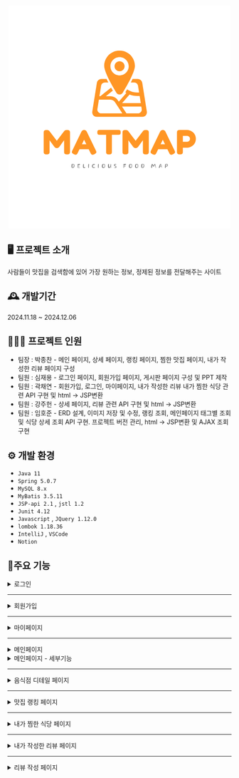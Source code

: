 <p align="center">
  <img src="https://github.com/Jonggu-code/MatMap_portfolio/blob/main/img/logo_500x500.png" alt="MatMap_logo" />
</p>

## 🖥️ 프로젝트 소개
사람들이 맛집을 검색함에 있어 가장 원하는 정보, 정제된 정보를 전달해주는 사이트​

## 🕰️ 개발기간
2024.11.18 ~ 2024.12.06

## 🧑‍🤝‍🧑  프로젝트 인원
- 팀장 : 박종찬 - 메인 페이지, 상세 페이지, 랭킹 페이지, 찜한 맛집 페이지, 내가 작성한 리뷰 페이지 구성
- 팀원 : 심재용 - 로그인 페이지, 회원가입 페이지, 게시판 페이지 구성 및 PPT 제작
- 팀원 : 곽채연 - 회원가입, 로그인, 마이페이지, 내가 작성한 리뷰 내가 찜한 식당 관련 API 구현 및 html -> JSP변환
- 팀원 : 강주헌 - 상세 페이지, 리뷰 관련 API 구현 및 html -> JSP변환
- 팀원 : 임호준 - ERD 설계, 이미지 저장 및 수정, 랭킹 조회, 메인페이지 태그별 조회 및 식당 상세 조회 API 구현. 프로젝트 버전 관리, html -> JSP변환 및 AJAX 조회 구현

## ⚙️ 개발 환경
- `Java 11`
- `Spring 5.0.7`
-  `MySQL 8.x`
-  `MyBatis 3.5.11`
-  `JSP-api 2.1` , `jstl 1.2`
-  `Junit 4.12`
-  `Javascript` , `JQuery 1.12.0`
-  `lombok 1.18.36`
-  `IntelliJ` , `VSCode`
-  `Notion`

## 📌주요 기능

  <details> 
    <summary>로그인</summary>
    <img align="top" style="width: 48%;" src="https://github.com/Jonggu-code/MatMap_portfolio/blob/main/img/로그인.png" alt="login_page" />
    <img style="width: 48%;" src="https://github.com/Jonggu-code/MatMap_portfolio/blob/main/img/로그인%20페이지%20(정보없음).png" alt="login_page_not" />
    <ul> 로그인을 하지 않은 경우
      <li> 로그인을 하지못한경우 마이페이지 및 리뷰 작성 페이지 접근 x</li>
      <li> 쿠키 활용해 '아이디 기억하기' 기능 </li>
      <li> 로그인이 필요한 경로로 접속한 경우 로그인 페이지로 이동</li>
      <li></li>
    </ul>
    <ul> 로그인 검사
      <li> session을 통한 로그인 유지 , 로그아웃시 session 삭제를 통한 로그아웃 구현</li>
      <li> DB에 저장된 아이디/비밀번호와 비교 후 일치하지 않으면 '일치하는 정보가 없습니다' 메세지 띄움 </li>
    </ul>
  </details>
  
***

  <details> 
    <summary>회원가입</summary>
    <img src="https://github.com/Jonggu-code/MatMap_portfolio/blob/main/img/회원가입.png" alt="register_page" />
    <ul>
      <li> 아이디 중복 체크 및 비밀번호 확인 </li>
      <li> 프로필 이미지 등록가능 </li>
      <li> 아이디, 비밀번호 유효성 체크 기능 </li>
      <li> 자기소개를 제외한 정보에 null이나 undefined 있을경우 경고 메세지 </li>
    </ul>
  </details>

  ***

  <details> 
    <summary>마이페이지</summary>
    <div>
      <img style="width: 48%;" src="https://github.com/Jonggu-code/MatMap_portfolio/blob/main/img/마이페이지.png" alt="register_page" /> 
      <img style="width: 48%;" src="https://github.com/Jonggu-code/MatMap_portfolio/blob/main/img/마이페이지(정보없음).png" alt="register_page_empty" />
      <img style="width: 48%;" src="https://github.com/Jonggu-code/MatMap_portfolio/blob/main/img/마이페이지%20반응형%201.png" alt="register_page_media_1" />
      <img align="top" style="width: 26%;" src="https://github.com/Jonggu-code/MatMap_portfolio/blob/main/img/마이페이지%20반응형%202.png" alt="register_page_media_2" />
    </div>
    <ul>
      <li> 세션 정보 조회후 해당 회원의 마이페이지 조회 </li>
      <li> 회원정보 수정 기능 (프로필 이미지 변경 가능) </li>
      <li> 유저가 찜한 음식점 & 작성한 후기 -> 찜한 시간 & 작성한 시간 순으로 상위 5개 조회 </li>
      <li> 마이페이지 정보 없을시 default 화면 구성 </li>
      <li> 반응형 페이지 구성 </li>
    </ul>
  </details>

  ***

  <details> 
    <summary>메인페이지</summary>
    <div>
      <img style="width: 48%;" src="https://github.com/Jonggu-code/MatMap_portfolio/blob/main/img/메인페이지.png" alt="index"/>
      <img style="width: 48%;" src="https://github.com/Jonggu-code/MatMap_portfolio/blob/main/img/메인화면(정보없음).png" alt="index_empty"/>
    </div>
    <ul>
      <li> 카카오맵 API 활용 - 마커 생성 / 인포윈도우 커스텀 </li>
      <li> AJAX의 비동기 처리방식으로 음식점 검색 시 음식점 리스트업 기능 구현 </li>
      <li> 검색 기록 없을 시 ‘검색 결과가 없어요’ 창 띄우기 </li>
    </ul>
  </details>

  <details> 
    <summary>메인페이지 - 세부기능</summary>
    <div>
      <img align="top" style="width: 33%;" src="https://github.com/Jonggu-code/MatMap_portfolio/blob/main/img/지역%20검색.PNG" alt="index_func1"/>
      <img align="top" style="width: 33%;" src="https://github.com/Jonggu-code/MatMap_portfolio/blob/main/img/정렬순서.PNG" alt="index_func2"/>
      <img align="top" style="width: 33%;" src="https://github.com/Jonggu-code/MatMap_portfolio/blob/main/img/태그%20검색.PNG" alt="index_func3"/>
      <img align="top" style="width: 24%;" src="https://github.com/Jonggu-code/MatMap_portfolio/blob/main/img/유저메뉴(비로그인).PNG" alt="index_func4"/>
      <img align="top" style="width: 24%;" src="https://github.com/Jonggu-code/MatMap_portfolio/blob/main/img/유저메뉴(로그인).PNG" alt="index_func5"/>
    </div>
    <ul>
      <li> 카카오맵 API 활용 - 마커 생성 / 인포윈도우 커스텀 </li>
      <li> 지도 표시지역 / 맛집 정렬 순서 / 전체 박스 클릭으로 각 검색 목적에 맞게 식당 검색 가능 </li>
      <li> 버튼 클릭하여 현재 보고있는 구역 내의 음식점 재검색 </li>
      <li> 게스트 / 유저 간 게스트박스 메뉴 상이 </li>
    </ul>
  </details>

  ***
  
  <details> 
    <summary>음식점 디테일 페이지</summary>
    <div>
      <img align="top" style="width: 33%;" src="https://github.com/Jonggu-code/MatMap_portfolio/blob/main/img/음식점%20세부페이지.jpg" alt="detail"/>
      <img align="top" style="width: 33%;" src="https://github.com/Jonggu-code/MatMap_portfolio/blob/main/img/음식점_세부페이지_반응형_1%20.jpg" alt="detail_media_1"/>
      <img align="top" style="width: 33%;" src="https://github.com/Jonggu-code/MatMap_portfolio/blob/main/img/음식점_세부페이지_반응형_2.jpg" alt="index_media_2"/>
    </div>
    <ul>
      <li> 상단에 이벤트 배너 / 로고 클릭시 메인화면 이동 / 키워드 검색시 키워드 유지하며 메인화면 이동 </li>
      <li> 메인 배너 swiper 활용하여 구성 </li>
      <li> 하트 클릭시 음식점 찜하기 / 게스트시 로그인 요청 </li>
      <li> 게스트 / 유저 간 게스트박스 메뉴 상이 </li>
      <li> 영업시간에 따라 영업중 / 브레이크타임 / 영업종료 표기 </li>
      <li> 현재 보고있는 식당의 태그와 관련된 맛집 추천하는 박스 -> 스크롤 따라다님 </li>
      <li> 후기 작성 버튼 클릭시 후기 작성 페이지로 이동 </li>
      <li> 사진 더 불러오기 (9장씩) / 리뷰 더보기 버튼 (5개씩) </li>
      <li> 상단 이동 버튼 </li
    </ul>
  </details>

  ***

  <details> 
    <summary>맛집 랭킹 페이지</summary>
    <div>
      <img style="width: 24%;" src="https://github.com/Jonggu-code/MatMap_portfolio/blob/main/img/맛집%20랭킹%20페이지.png" alt="ranking_page"/>
    </div>
    <ul>
      <li> 식당 이름 클릭시 해당 식당 세부페이지로 이동 </li>
      <li> 전체 식당 중 후기 많은 순 -> 별점 높은 순 으로 조회 </li>
      <li> 상위 10개의 식당 가져와서 페이지에 보여줌</li>
    </ul>
  </details>

  ***

  <details> 
    <summary>내가 찜한 식당 페이지</summary>
    <div>
      <img align="top" style="width: 100%;" src="https://github.com/Jonggu-code/MatMap_portfolio/blob/main/img/찜한%20맛집%20페이지(정보없음).png" alt="favorite_rest_page"/>
      <img align="top" style="width: 33%;" src="https://github.com/Jonggu-code/MatMap_portfolio/blob/main/img/내가%20찜한%20식당.png" alt="favorite_rest_page"/>
      <img align="top" style="width: 33%;" src="https://github.com/Jonggu-code/MatMap_portfolio/blob/main/img/찜한%20맛집%20반응형1.png" alt="favorite_rest_page"/>
      <img align="top" style="width: 33%;" src="https://github.com/Jonggu-code/MatMap_portfolio/blob/main/img/찜한%20맛집%20반응형2.png" alt="favorite_rest_page"/>
    </div>
    <ul>
      <li> 찜한 식당 없을 시, default 화면 출력 </li>
      <li> 식당 이름 클릭시 해당 식당 세부페이지로 이동 </li>
      <li> 내가 찜한 식당 최근순으로 정렬해서 리스트업 </li>
      <li> 삭제 버튼 클릭시 찜한 식당에서 삭제 </li>
    </ul>
  </details>

  ***

  <details> 
    <summary>내가 작성한 리뷰 페이지</summary>
    <div>
      <img align="top" style="width: 100%;" src="https://github.com/Jonggu-code/MatMap_portfolio/blob/main/img/작성%20리뷰%20페이지(정보없음).png" alt="favorite_rest_page"/>
      <img align="top" style="width: 33%;" src="https://github.com/Jonggu-code/MatMap_portfolio/blob/main/img/작성%20리뷰%20페이지.png" alt="favorite_rest_page"/>
      <img align="top" style="width: 33%;" src="https://github.com/Jonggu-code/MatMap_portfolio/blob/main/img/후기%20페이지%20반응형%201.png" alt="favorite_rest_page"/>
      <img align="top" style="width: 33%;" src="https://github.com/Jonggu-code/MatMap_portfolio/blob/main/img/후기%20페이지%20반응형%202.png" alt="favorite_rest_page"/>
    </div>
    <ul>
      <li> 작성한 리뷰 없을 시, default 화면 출력 </li>
      <li> 내가 작성한 리뷰 최근순으로 정렬해서 리스트업 </li>
      <li> 수정 버튼 클릭시 리뷰 작성 페이지로 이동 -> 리뷰 재작성 </li>
      <li> 삭제 버튼 클릭시 작성 리뷰에서 삭제 </li>
    </ul>
  </details>

  ***

  <details> 
    <summary>리뷰 작성 페이지</summary>
    <div>
      <img align="top" style="width: 33%;" src="https://github.com/Jonggu-code/MatMap_portfolio/blob/main/img/리뷰작성1.png" alt="review_create_page1"/>
      <img align="top" style="width: 33%;" src="https://github.com/Jonggu-code/MatMap_portfolio/blob/main/img/리뷰작성2.png" alt="review_create_page2"/>
      <img align="top" style="width: 33%;" src="https://github.com/Jonggu-code/MatMap_portfolio/blob/main/img/리뷰작성2_1.png" alt="review_create_page3"/>
    </div>
    <ul>
      <li> 별점 기본 5점 세팅, 별을 클릭해서 점수 설정 가능 </li>
      <li> 해당 식당과 관련된 메뉴를 선택 (1개 이상) </li>
      <li> 해당 식당 관련 이미지 첨부 기능 (파일 형식 jpg 관련 파일로 제한 / 크기 10MB 제한 / 최대 10장 제한) </li>
      <li> 이전화면 클릭시 이전화면으로 넘어감 (정보 유지) </li>
    </ul>
  </details>
